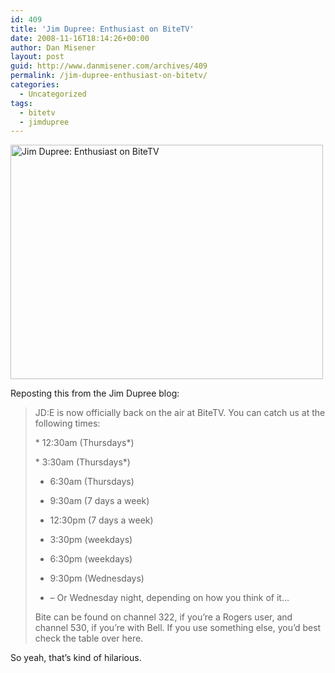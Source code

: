 ```yaml
---
id: 409
title: 'Jim Dupree: Enthusiast on BiteTV'
date: 2008-11-16T18:14:26+00:00
author: Dan Misener
layout: post
guid: http://www.danmisener.com/archives/409
permalink: /jim-dupree-enthusiast-on-bitetv/
categories:
  - Uncategorized
tags:
  - bitetv
  - jimdupree
---
```

[<img src="http://farm4.static.flickr.com/3155/3035449601_c475763f43.jpg" height="375" width="500" alt="Jim Dupree: Enthusiast on BiteTV" />](http://www.flickr.com/photos/20565074@N00/3035449601/)

Reposting this from the Jim Dupree blog:

> JD:E is now officially back on the air at BiteTV. You can catch us at the following times:
> 
> \* 12:30am (Thursdays\*)
> 
> \* 3:30am (Thursdays\*)
> 
> * 6:30am (Thursdays)
> 
> * 9:30am (7 days a week)
> 
> * 12:30pm (7 days a week)
> 
> * 3:30pm (weekdays)
> 
> * 6:30pm (weekdays)
> 
> * 9:30pm (Wednesdays)
> 
> * &#8211; Or Wednesday night, depending on how you think of it…
> 
> Bite can be found on channel 322, if you’re a Rogers user, and channel 530, if you’re with Bell. If you use something else, you’d best check the table over here.

So yeah, that&#8217;s kind of hilarious.